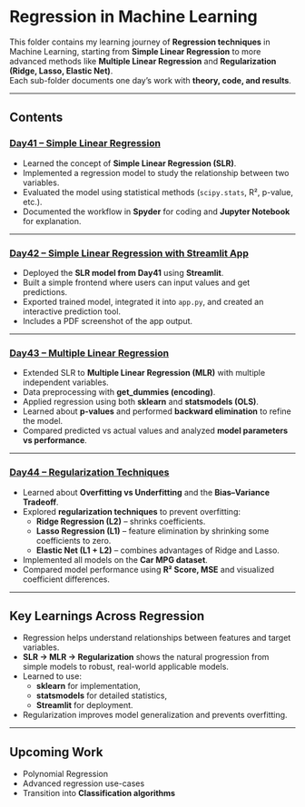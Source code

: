 # Regression in Machine Learning

This folder contains my learning journey of **Regression techniques** in Machine Learning, starting from **Simple Linear Regression** to more advanced methods like **Multiple Linear Regression** and **Regularization (Ridge, Lasso, Elastic Net)**.  
Each sub-folder documents one day’s work with **theory, code, and results**.  

---

## Contents

### [Day41 – Simple Linear Regression](Day41_Simple_Linear_Regression)
- Learned the concept of **Simple Linear Regression (SLR)**.  
- Implemented a regression model to study the relationship between two variables.  
- Evaluated the model using statistical methods (`scipy.stats`, R², p-value, etc.).  
- Documented the workflow in **Spyder** for coding and **Jupyter Notebook** for explanation.  

---

### [Day42 – Simple Linear Regression with Streamlit App](Day42_SLR_Deployment_with_Streamlit)
- Deployed the **SLR model from Day41** using **Streamlit**.  
- Built a simple frontend where users can input values and get predictions.  
- Exported trained model, integrated it into `app.py`, and created an interactive prediction tool.  
- Includes a PDF screenshot of the app output.  

---

### [Day43 – Multiple Linear Regression](Day43_Multiple_Linear_Regression)
- Extended SLR to **Multiple Linear Regression (MLR)** with multiple independent variables.  
- Data preprocessing with **get_dummies (encoding)**.  
- Applied regression using both **sklearn** and **statsmodels (OLS)**.  
- Learned about **p-values** and performed **backward elimination** to refine the model.  
- Compared predicted vs actual values and analyzed **model parameters vs performance**.  

---

### [Day44 – Regularization Techniques](Day44_Regularization_Techniques)
- Learned about **Overfitting vs Underfitting** and the **Bias–Variance Tradeoff**.  
- Explored **regularization techniques** to prevent overfitting:
  - **Ridge Regression (L2)** – shrinks coefficients.  
  - **Lasso Regression (L1)** – feature elimination by shrinking some coefficients to zero.  
  - **Elastic Net (L1 + L2)** – combines advantages of Ridge and Lasso.  
- Implemented all models on the **Car MPG dataset**.  
- Compared model performance using **R² Score, MSE** and visualized coefficient differences.  

---

## Key Learnings Across Regression
- Regression helps understand relationships between features and target variables.  
- **SLR → MLR → Regularization** shows the natural progression from simple models to robust, real-world applicable models.  
- Learned to use:
  - **sklearn** for implementation,  
  - **statsmodels** for detailed statistics,  
  - **Streamlit** for deployment.  
- Regularization improves model generalization and prevents overfitting.  

---

## Upcoming Work
- Polynomial Regression  
- Advanced regression use-cases  
- Transition into **Classification algorithms**  

